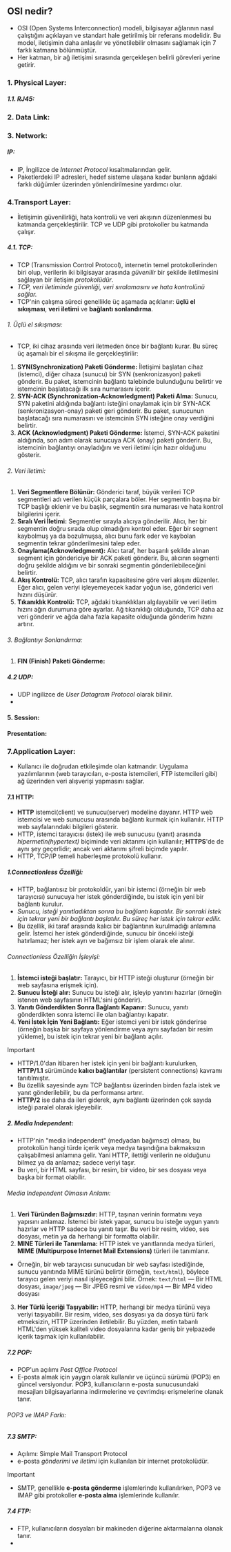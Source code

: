 ## OSI nedir?
+ OSI (Open Systems Interconnection) modeli, bilgisayar ağlarının nasıl çalıştığını açıklayan ve standart hale getirilmiş bir referans modelidir. Bu model, iletişimin daha anlaşılır ve yönetilebilir olmasını sağlamak için 7 farklı katmana bölünmüştür.
+ Her katman, bir ağ iletişimi sırasında gerçekleşen belirli görevleri yerine getirir.

### 1. Physical Layer:
##### 1.1. RJ45:

### 2. Data Link:


### 3. Network:
##### IP: 
+ IP, İngilizce de *Internet Protocol* kısaltmalarından gelir.
+ Paketlerdeki IP adresleri, hedef sisteme ulaşana kadar bunların ağdaki farklı düğümler üzerinden yönlendirilmesine yardımcı olur.

### 4.Transport Layer:
+ İletişimin güvenilirliği, hata kontrolü ve veri akışının düzenlenmesi bu katmanda gerçekleştirilir. TCP ve UDP gibi protokoller bu katmanda çalışır.
##### 4.1. TCP:
+ TCP (Transmission Control Protocol), internetin temel protokollerinden biri olup, verilerin iki bilgisayar arasında *güvenilir* bir şekilde iletilmesini sağlayan bir iletişim *protokolüdür*.
+ *TCP, veri iletiminde güvenliği, veri sıralamasını ve hata kontrolünü sağlar.*
+ TCP'nin çalışma süreci genellikle üç aşamada açıklanır: **üçlü el sıkışması**, **veri iletimi** ve **bağlantı sonlandırma**.
###### 1. Üçlü el sıkışması:
+ TCP, iki cihaz arasında veri iletmeden önce bir bağlantı kurar. Bu süreç üç aşamalı bir el sıkışma ile gerçekleştirilir:
1. **SYN(Synchronization) Paketi Gönderme:** İletişimi başlatan cihaz (istemci), diğer cihaza (sunucu) bir SYN (senkronizasyon) paketi gönderir. Bu paket, istemcinin bağlantı talebinde bulunduğunu belirtir ve istemcinin başlatacağı ilk sıra numarasını içerir.
2. **SYN-ACK (Synchronization-Acknowledgment) Paketi Alma:** Sunucu, SYN paketini aldığında bağlantı isteğini onaylamak için bir SYN-ACK (senkronizasyon-onay) paketi geri gönderir. Bu paket, sunucunun başlatacağı sıra numarasını ve istemcinin SYN isteğine onay verdiğini belirtir.
3. **ACK (Acknowledgment) Paketi Gönderme:** İstemci, SYN-ACK paketini aldığında, son adım olarak sunucuya ACK (onay) paketi gönderir. Bu, istemcinin bağlantıyı onayladığını ve veri iletimi için hazır olduğunu gösterir.
###### 2. Veri iletimi:
1. **Veri Segmentlere Bölünür:** Gönderici taraf, büyük verileri TCP segmentleri adı verilen küçük parçalara böler. Her segmentin başına bir TCP başlığı eklenir ve bu başlık, segmentin sıra numarası ve hata kontrol bilgilerini içerir.
2. **Sıralı Veri İletimi:** Segmentler sırayla alıcıya gönderilir. Alıcı, her bir segmentin doğru sırada olup olmadığını kontrol eder. Eğer bir segment kaybolmuş ya da bozulmuşsa, alıcı bunu fark eder ve kaybolan segmentin tekrar gönderilmesini talep eder.
3. **Onaylama(Acknowledgment):** Alıcı taraf, her başarılı şekilde alınan segment için göndericiye bir ACK paketi gönderir. Bu, alıcının segmenti doğru şekilde aldığını ve bir sonraki segmentin gönderilebileceğini belirtir.
4. **Akış Kontrolü:** TCP, alıcı tarafın kapasitesine göre veri akışını düzenler. Eğer alıcı, gelen veriyi işleyemeyecek kadar yoğun ise, gönderici veri hızını düşürür.
5. **Tıkanıklık Kontrolü:** TCP, ağdaki tıkanıklıkları algılayabilir ve veri iletim hızını ağın durumuna göre ayarlar. Ağ tıkanıklığı olduğunda, TCP daha az veri gönderir ve ağda daha fazla kapasite olduğunda gönderim hızını artırır.
###### 3. Bağlantıyı Sonlandırma:
1. **FIN (Finish) Paketi Gönderme:** 
##### 4.2 UDP:
+ UDP ingilizce de *User Datagram Protocol* olarak bilinir.
+ 

#### 5. Session:

#### Presentation:


### 7.Application Layer:
+ Kullanıcı ile doğrudan etkileşimde olan katmandır. Uygulama yazılımlarının (web tarayıcıları, e-posta istemcileri, FTP istemcileri gibi) ağ üzerinden veri alışverişi yapmasını sağlar.
#### 7.1 HTTP:
+ **HTTP** istemci(client) ve sunucu(server) modeline dayanır. HTTP web istemcisi ve web sunucusu arasında bağlantı kurmak için kullanılır. HTTP web sayfalarındaki bilgileri gösterir.
+ HTTP, istemci tarayıcısı (istek) ile web sunucusu (yanıt) arasında *hipermetin(hypertext)* biçiminde veri aktarımı için kullanılır; **HTTPS**'de de aynı şey geçerlidir; ancak veri aktarımı şifreli biçimde yapılır.
+ HTTP, TCP/IP temeli haberleşme protokolü kullanır.
##### 1.Connectionless Özelliği:
+ HTTP, bağlantısız bir protokoldür, yani bir istemci (örneğin bir web tarayıcısı) sunucuya her istek gönderdiğinde, bu istek için yeni bir bağlantı kurulur.
+ *Sunucu, isteği yanıtladıktan sonra bu bağlantı kapatılır. Bir sonraki istek için tekrar yeni bir bağlantı başlatılır. Bu süreç her istek için tekrar edilir.*
+ Bu özellik, iki taraf arasında kalıcı bir bağlantının kurulmadığı anlamına gelir. İstemci her istek gönderdiğinde, sunucu bir önceki isteği hatırlamaz; her istek ayrı ve bağımsız bir işlem olarak ele alınır.
###### Connectionless Özelliğin İşleyişi:
1. **İstemci isteği başlatır:** Tarayıcı, bir HTTP isteği oluşturur (örneğin bir web sayfasına erişmek için).
2. **Sunucu İsteği alır:** Sunucu bu isteği alır, işleyip yanıtını hazırlar (örneğin istenen web sayfasının HTML'sini gönderir).
3. **Yanıtı Gönderdikten Sonra Bağlantı Kapanır:** Sunucu, yanıtı gönderdikten sonra istemci ile olan bağlantıyı kapatır.
4. **Yeni İstek İçin Yeni Bağlantı:** Eğer istemci yeni bir istek gönderirse (örneğin başka bir sayfaya yönlendirme veya aynı sayfadan bir resim yükleme), bu istek için tekrar yeni bir bağlantı açılır.


> [!IMPORTANT]
> + HTTP/1.0'dan itibaren her istek için yeni bir bağlantı kurulurken, **HTTP/1.1** sürümünde **kalıcı bağlantılar** (persistent connections) kavramı tanıtılmıştır.
> + Bu özellik sayesinde aynı TCP bağlantısı üzerinden birden fazla istek ve yanıt gönderilebilir, bu da performansı artırır.
> + **HTTP/2** ise daha da ileri giderek, aynı bağlantı üzerinden çok sayıda isteği paralel olarak işleyebilir.

##### 2. Media Independent:
+ HTTP'nin "media independent" (medyadan bağımsız) olması, bu protokolün hangi türde içerik veya medya taşındığına bakmaksızın çalışabilmesi anlamına gelir. Yani HTTP, ilettiği verilerin ne olduğunu bilmez ya da anlamaz; sadece veriyi taşır.
+ Bu veri, bir HTML sayfası, bir resim, bir video, bir ses dosyası veya başka bir format olabilir.
###### Media Independent Olmasın Anlamı:
1. **Veri Türünden Bağımsızdır:** HTTP, taşınan verinin formatını veya yapısını anlamaz. İstemci bir istek yapar, sunucu bu isteğe uygun yanıtı hazırlar ve HTTP sadece bu yanıtı taşır. Bu veri bir resim, video, ses dosyası, metin ya da herhangi bir formatta olabilir.
2. **MINE Türleri ile Tanımlama:** HTTP istek ve yanıtlarında medya türleri, **MIME (Multipurpose Internet Mail Extensions)** türleri ile tanımlanır. 
+ Örneğin, bir web tarayıcısı sunucudan bir web sayfası istediğinde, sunucu yanıtında MIME türünü belirtir (örneğin, `text/html`), böylece tarayıcı gelen veriyi nasıl işleyeceğini bilir. Örnek: `text/html` — Bir HTML dosyası, `image/jpeg` — Bir JPEG resmi ve  `video/mp4` — Bir MP4 video dosyası
3. **Her Türlü İçeriği Taşıyabilir:** HTTP, herhangi bir medya türünü veya veriyi taşıyabilir. Bir resim, video, ses dosyası ya da dosya türü fark etmeksizin, HTTP üzerinden iletilebilir. Bu yüzden, metin tabanlı HTML'den yüksek kaliteli video dosyalarına kadar geniş bir yelpazede içerik taşımak için kullanılabilir.

##### 7.2 POP:
+ POP'un açılımı *Post Office Protocol* 
+ E-posta almak için yaygın olarak kullanılır ve üçüncü sürümü (POP3) en güncel versiyondur. POP3, kullanıcıların e-posta sunucusundaki mesajları bilgisayarlarına indirmelerine ve çevrimdışı erişmelerine olanak tanır.
###### POP3 ve IMAP Farkı:


##### 7.3 SMTP:
+ Açılımı: Simple Mail Transport Protocol
+ e-posta *gönderimi ve iletimi* için kullanılan bir internet protokolüdür.


> [!IMPORTANT]
> + SMTP, genellikle **e-posta gönderme** işlemlerinde kullanılırken, POP3 ve IMAP gibi protokoller **e-posta alma** işlemlerinde kullanılır.
##### 7.4 FTP:
+ FTP, kullanıcıların dosyaları bir makineden diğerine aktarmalarına olanak tanır.
+ 